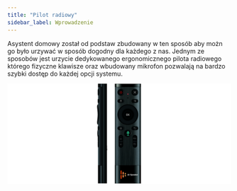 ```yaml
---
title: "Pilot radiowy"
sidebar_label: Wprowadzenie
---
```


Asystent domowy został od podstaw zbudowany w ten sposób aby możn go było urzywać w sposób dogodny dla każdego z nas. Jednym ze sposobów jest urzycie dedykowanego ergonomicznego pilota radiowego którego fizyczne klawisze oraz wbudowany mikrofon pozwalają na bardzo szybki dostęp do każdej opcji systemu.

![Pilot do asystenta](/img/en/remote/remote.png)
